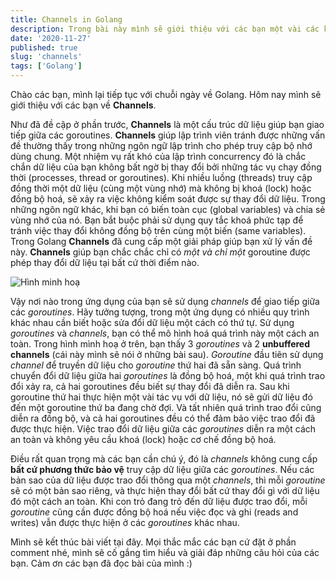 ```yaml
---
title: Channels in Golang
description: Trong bài này mình sẽ giới thiệu với các bạn một vài các khái niệm cơ bản về Channels trong Golang.
date: '2020-11-27'
published: true
slug: 'channels'
tags: ['Golang']
---
```


Chào các bạn, mình lại tiếp tục với chuỗi ngày về Golang. Hôm nay mình sẽ giới thiệu với các bạn về **Channels**.

Như đã đề cập ở phần trước, **Channels** là một cấu trúc dữ liệu giúp bạn giao tiếp giữa các goroutines. **Channels** giúp lập trình viên tránh được những vấn đề thường thấy trong những ngôn ngữ lập trình cho phép truy cập bộ nhớ dùng chung. Một nhiệm vụ rất khó của lập trình concurrency đó là chắc chắn dữ liệu của bạn không bất ngờ bị thay đổi bởi những tác vụ chạy đồng thời (processes, thread or goroutines). Khi nhiều luồng (threads) truy cập đồng thời một dữ liệu (cùng một vùng nhớ) mà không bị khoá (lock) hoặc đồng bộ hoá, sẽ xảy ra việc không kiểm soát được sự thay đổi dữ liệu. Trong những ngôn ngữ khác, khi bạn có biến toàn cục (global variables) và chia sẻ vùng nhớ của nó. Bạn bắt buộc phải sử dụng quy tắc khoá phức tạp để tránh việc thay đổi  không đồng bộ trên cùng một biến (same variables). Trong Golang **Channels** đã cung cấp một giải pháp giúp bạn xử lý vấn đề này. **Channels** giúp bạn chắc chắc chỉ có *một và chỉ một* goroutine được phép thay đổi dữ liệu tại bất cứ thời điểm nào.

![Hình minh hoạ](https://images.viblo.asia/c0a34913-c4aa-4d7a-9743-dbd84befbe9a.png)

Vậy nơi nào trong ứng dụng của bạn sẽ sử dụng  *channels* để giao tiếp giữa các *goroutines*. Hãy tưởng tượng, trong một ứng dụng có nhiều quy trình khác nhau cần biết hoặc sửa đổi dữ liệu một cách có thứ tự. Sử dụng *goroutines* và *channels*, bạn có thể mô hình hoá quá trình này một cách an toàn. Trong hình mình hoạ ở trên, bạn thấy 3 *goroutines* và 2 **unbuffered channels** (cái này mình sẽ nói ở những bài sau). *Goroutine* đầu tiên sử dụng *channel* để truyền dữ liệu cho *goroutine* thứ hai đã sẵn sàng. Quá trình chuyển đổi dữ liệu giữa hai *goroutines* là đồng bộ hoá, một khi quá trình trao đổi xảy ra, cả hai goroutines đều biết sự thay đổi đã diễn ra. Sau khi goroutine thứ hai thực hiện một vài tác vụ với dữ liệu, nó sẽ gửi dữ liệu đó đến một goroutine thứ ba đang chờ đợi. Và tất nhiên quá trình trao đổi cũng diễn ra đồng bộ, và cả hai goroutines đều có thể đảm bảo việc trao đổi đã được thực hiện. Việc trao đổi dữ liệu giữa các *goroutines* diễn ra một cách an toàn và không yêu cầu khoá (lock) hoặc cơ chế đồng bộ hoá.

Điều rất quan trọng mà các bạn cần chú ý, đó là *channels* không cung cấp **bất cứ phương thức bảo vệ** truy cập dữ liệu giữa các *goroutines*. Nếu các bản sao của dữ liệu được trao đổi thông qua một *channels*, thì mỗi *goroutine* sẽ có một bản sao riêng, và thực hiện thay đổi bất cứ thay đổi gì với dữ liệu đó một cách an toàn. Khi con trỏ đang trỏ đến dữ liệu được trao đổi, mỗi *goroutine* cũng cần được đồng bộ hoá nếu việc đọc và ghi (reads and writes) vẫn được thực hiện ở các *goroutines* khác nhau.

Mình sẽ kết thúc bài viết tại đây. Mọi thắc mắc các bạn cứ đặt ở phần comment nhé, mình sẽ cố gắng tìm hiểu và giải đáp những câu hỏi của các bạn. Cảm ơn các bạn đã đọc bài của mình :)
